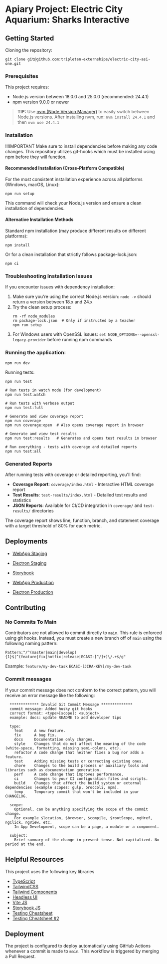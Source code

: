 # Apiary Project: Electric City Aquarium: Sharks Interactive

## Getting Started

Cloning the repository:

```
git clone git@github.com:tripleten-externships/electric-city-asi-one.git
```

### Prerequisites

This project requires:
- Node.js version between 18.0.0 and 25.0.0 (recommended: 24.4.1)
- npm version 9.0.0 or newer

> **TIP:** Use [nvm (Node Version Manager)](https://github.com/nvm-sh/nvm) to easily switch between Node.js versions.
> After installing nvm, run: `nvm install 24.4.1` and then `nvm use 24.4.1`

### Installation

!!!IMPORTANT Make sure to install dependencies before making any code changes. This repository utilizes git-hooks which must be installed using npm before they will function.

#### Recommended Installation (Cross-Platform Compatible)

For the most consistent installation experience across all platforms (Windows, macOS, Linux):

```
npm run setup
```

This command will check your Node.js version and ensure a clean installation of dependencies.

#### Alternative Installation Methods

Standard npm installation (may produce different results on different platforms):

```
npm install
```

Or for a clean installation that strictly follows package-lock.json:

```
npm ci
```

### Troubleshooting Installation Issues

If you encounter issues with dependency installation:

1. Make sure you're using the correct Node.js version: `node -v` should return a version between 18.x and 24.x
2. Try the clean setup process:
   ```
   rm -rf node_modules
   rm package-lock.json  # Only if instructed by a teacher
   npm run setup
   ```
3. For Windows users with OpenSSL issues: `set NODE_OPTIONS=--openssl-legacy-provider` before running npm commands

### Running the application:

```
npm run dev
```

Running tests:

```
npm run test

# Run tests in watch mode (for development)
npm run test:watch

# Run tests with verbose output
npm run test:full

# Generate and view coverage report
npm run coverage
npm run coverage:open  # Also opens coverage report in browser

# Generate and view test results
npm run test:results   # Generates and opens test results in browser

# Run everything - tests with coverage and detailed reports
npm run test:all
```

### Generated Reports

After running tests with coverage or detailed reporting, you'll find:

- **Coverage Report**: `coverage/index.html` - Interactive HTML coverage report
- **Test Results**: `test-results/index.html` - Detailed test results and statistics
- **JSON Reports**: Available for CI/CD integration in `coverage/` and `test-results/` directories

The coverage report shows line, function, branch, and statement coverage with a target threshold of 80% for each metric.

## Deployments

- [WebApp Staging](https://d2ar1l3x08s5gx.cloudfront.net/)
- [Electron Staging](https://dr8igenkfpdcq.cloudfront.net/)

- [Storybook](https://dd79xas6ef12x.cloudfront.net/)

- [WebApp Production](https://d2iglzmdn49e7r.cloudfront.net/)
- [Electron Production](https://d2fhuq64y8upd7.cloudfront.net/)

## Contributing

### No Commits To Main

Contributors are not allowed to commit directly to `main`. This rule is enforced using git hooks. Instead, you must create a new branch off of `main` using the following naming pattern:

```
Pattern:"/^(master|main|develop){1}$|^(feature|fix|hotfix|release|ECASI-[^/]+)\/.+$/g"
```

Example:
`feature/my-dev-task`
`ECASI-[JIRA-KEY]/my-dev-task`

### Commit messages

If your commit message does not conform to the correct pattern, you will receive an error message like the following:

```
  ************* Invalid Git Commit Message **************
  commit message: Added husky git hooks
  correct format: <type>[scope]: <subject>
  example: docs: update README to add developer tips

  type:
    feat     A new feature.
    fix      A bug fix.
    docs     Documentation only changes.
    style    Changes that do not affect the meaning of the code (white-space, formatting, missing semi-colons, etc).
    refactor A code change that neither fixes a bug nor adds a feature.
    test     Adding missing tests or correcting existing ones.
    chore    Changes to the build process or auxiliary tools and libraries such as documentation generation.
    perf     A code change that improves performance.
    ci       Changes to your CI configuration files and scripts.
    build    Changes that affect the build system or external dependencies (example scopes: gulp, broccoli, npm).
    temp     Temporary commit that won't be included in your CHANGELOG.

  scope:
    Optional, can be anything specifying the scope of the commit change.
    For example $location, $browser, $compile, $rootScope, ngHref, ngClick, ngView, etc.
    In App Development, scope can be a page, a module or a component.

  subject:
    Brief summary of the change in present tense. Not capitalized. No period at the end.
```

## Helpful Resources

This project uses the following key libraries

- [TypeScript](https://www.typescriptlang.org/)
- [TailwindCSS](https://tailwindcss.com/docs/installation)
- [Tailwind Components](https://tailwindui.com/components)
- [Headless UI](https://headlessui.com/)
- [Vite JS](https://vitejs.dev/)
- [Storybook JS](https://storybook.js.org/)
- [Testing Cheatsheet](https://testing-library.com/docs/react-testing-library/cheatsheet)
- [Testing Cheatsheet #2](https://vitest.dev/api/)

## Deployment

The project is configured to deploy automatically using GitHub Actions whenever a commit is made to `main`. This workflow is triggered by merging a Pull Request.
